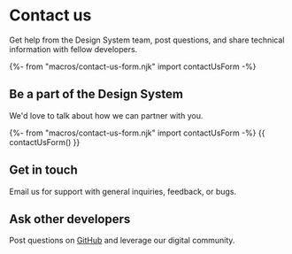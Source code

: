 # Contact us

Get help from the Design System team, post questions, and share technical information with fellow developers.

{%- from "macros/contact-us-form.njk" import contactUsForm -%}

<div class="full-bleed-content-area get-involved">
    <div class="get-involved-content">
      <h2>Be a part of the Design System</h2>
      <p>We'd love to talk about how we can partner with you.</p>
      <div class="get-involved-content-form">
      {%- from "macros/contact-us-form.njk" import contactUsForm -%}
      {{ contactUsForm() }}
      </div>
    </div>
</div>

## Get in touch

Email us for support with general inquiries, feedback, or bugs.

## Ask other developers

Post questions on [GitHub](https://github.com/cagov/design-system/issues/new/choose) and leverage our digital community.
